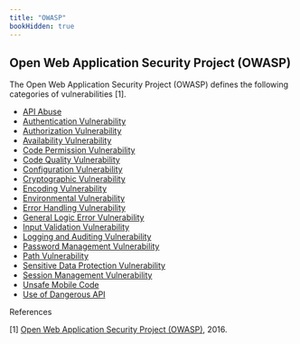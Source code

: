```yaml
---
title: "OWASP"
bookHidden: true
---
```

## Open Web Application Security Project (OWASP)

The Open Web Application Security Project (OWASP) defines the following categories of vulnerabilities [1].

* [API Abuse](https://owasp.org/index.php/Category:API_Abuse)
* [Authentication Vulnerability](https://owasp.org/index.php/Category:Authentication_Vulnerability)
* [Authorization Vulnerability](https://owasp.org/index.php/Category:Authorization_Vulnerability)
* [Availability Vulnerability](https://owasp.org/index.php/Category:Availability_Vulnerability)
* [Code Permission Vulnerability](https://owasp.org/index.php/Category:Code_Permission_Vulnerability)
* [Code Quality Vulnerability](https://owasp.org/index.php/Category:Code_Quality_Vulnerability)
* [Configuration Vulnerability](https://owasp.org/index.php/Category:Configuration_Vulnerability)
* [Cryptographic Vulnerability](https://owasp.org/index.php/Category:Cryptographic_Vulnerability)
* [Encoding Vulnerability](https://owasp.org/index.php/Category:Encoding_Vulnerability)
* [Environmental Vulnerability](https://owasp.org/index.php/Category:Environmental_Vulnerability)
* [Error Handling Vulnerability](https://owasp.org/index.php/Category:Error_Handling_Vulnerability)
* [General Logic Error Vulnerability](https://owasp.org/index.php/Category:General_Logic_Error_Vulnerability)
* [Input Validation Vulnerability](https://owasp.org/index.php/Category:Input_Validation_Vulnerability)
* [Logging and Auditing Vulnerability](https://owasp.org/index.php/Category:Logging_and_Auditing_Vulnerability)
* [Password Management Vulnerability](https://owasp.org/index.php/Category:Password_Management_Vulnerability)
* [Path Vulnerability](https://owasp.org/index.php/Category:Path_Vulnerability)
* [Sensitive Data Protection Vulnerability](https://owasp.org/index.php/Category:Sensitive_Data_Protection_Vulnerability)
* [Session Management Vulnerability](https://owasp.org/index.php/Category:Session_Management_Vulnerability)
* [Unsafe Mobile Code](https://owasp.org/index.php/Category:Unsafe_Mobile_Code)
* [Use of Dangerous API](https://owasp.org/index.php/Category:Use_of_Dangerous_API)

References

\[1\] [Open Web Application Security Project (OWASP)](https://owasp.org/), 2016.